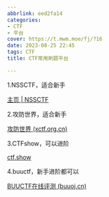 ```yaml
---
abbrlink: eed2fa14
categories:
- CTF
- 平台
cover: https://t.mwm.moe/fj/?16
date: 2023-08-25 22:45
tags: CTF
title: CTF常用刷题平台

---
```


1.NSSCTF，适合新手

[主页 | NSSCTF](https://www.nssctf.cn/index)

2.攻防世界，适合新手

[攻防世界 (xctf.org.cn)](https://adworld.xctf.org.cn/home/index)

3.CTFshow，可以进阶

[ctf.show](https://ctf.show/)

4.buuctf，新手进阶都可以

[BUUCTF在线评测 (buuoj.cn)](https://buuoj.cn/)